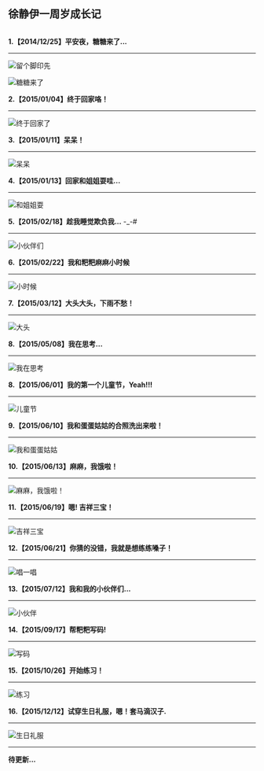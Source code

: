 

## 徐静伊一周岁成长记

<img src="/Resource/xjy/logo.jpg" width="0" height="0" />



**1.【2014/12/25】平安夜，糖糖来了...**

***

![留个脚印先](/Resource/xjy/20141225003.jpg "留个脚印先！")


![糖糖来了](/Resource/xjy/20141225002.jpg "糖糖来了！")



**2.【2015/01/04】终于回家咯！**

***

![终于回家了](/Resource/xjy/20150104.jpg "终于回家咯...")


**3.【2015/01/11】呆呆！**

***

![呆呆](/Resource/xjy/20150111.jpg "呆呆...")



**4.【2015/01/13】回家和姐姐耍哇...**

***

![和姐姐耍](/Resource/xjy/20150213.jpg "和姐姐耍")


**5.【2015/02/18】趁我睡觉欺负我...** -_-#

***

![小伙伴们](/Resource/xjy/20150218.jpg "小伙伴们")



**6.【2015/02/22】我和粑粑麻麻小时候**

***

![小时候](/Resource/xjy/20150222.jpg "小时候")



**7.【2015/03/12】大头大头，下雨不愁！**

***

![大头](/Resource/xjy/20150312.jpg "大头")


**8.【2015/05/08】我在思考...**

***

![我在思考](/Resource/xjy/20150508.jpg "我在思考")


**8.【2015/06/01】我的第一个儿童节，Yeah!!!**

***

![儿童节](/Resource/xjy/20150601.jpg "儿童节")


**9.【2015/06/10】我和蛋蛋姑姑的合照洗出来啦！**

***

![我和蛋蛋姑姑](/Resource/xjy/20150610.jpg "我和蛋蛋姑姑")


**10.【2015/06/13】麻麻，我饿啦！**

***

![麻麻，我饿啦！](/Resource/xjy/20150613.jpg "麻麻，我饿啦！")


**11.【2015/06/19】嗯! 吉祥三宝！**

***

![吉祥三宝](/Resource/xjy/20150619.jpg "吉祥三宝")


**12.【2015/06/21】你猜的没错，我就是想练练嗓子！**

***

![唱一唱](/Resource/xjy/20150621.jpg "唱一唱")


**13.【2015/07/12】我和我的小伙伴们...**

***

![小伙伴](/Resource/xjy/20150712.jpg "上伙伴")


**14.【2015/09/17】帮粑粑写码!**

***

![写码](/Resource/xjy/20150917.jpg "写码")


**15.【2015/10/26】开始练习！**

***

![练习](/Resource/xjy/20151026.jpg "练习")


**16.【2015/12/12】试穿生日礼服，嗯！套马滴汉子.**

***

![生日礼服](/Resource/xjy/20151212.jpg "生日礼服")



***

**待更新...**





